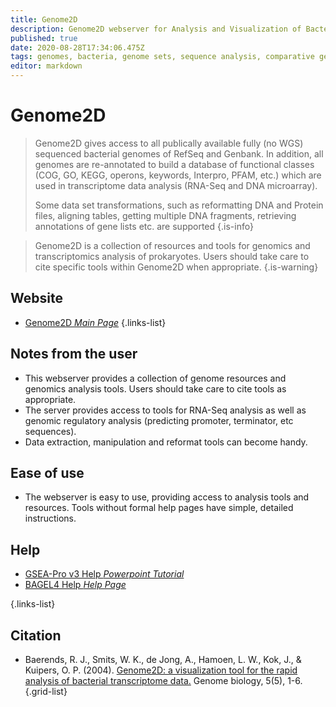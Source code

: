 ```yaml
---
title: Genome2D
description: Genome2D webserver for Analysis and Visualization of Bacterial Genomes and Transcriptomes
published: true
date: 2020-08-28T17:34:06.475Z
tags: genomes, bacteria, genome sets, sequence analysis, comparative genomics, resource center, transcriptomics, transcriptomes, data visualization, toolbox, webserver
editor: markdown
---
```


# Genome2D

> Genome2D gives access to all publically available fully (no WGS) sequenced bacterial genomes of RefSeq and Genbank. In addition, all genomes are re-annotated to build a database of functional classes (COG, GO, KEGG, operons, keywords, Interpro, PFAM, etc.) which are used in transcriptome data analysis (RNA-Seq and DNA microarray). 
>
> Some data set transformations, such as reformatting DNA and Protein files, aligning tables, getting multiple DNA fragments, retrieving annotations of gene lists etc. are supported
{.is-info}

> Genome2D is a collection of resources and tools for genomics and transcriptomics analysis of prokaryotes. Users should take care to cite specific tools within Genome2D when appropriate.
{.is-warning}
 

## Website 

- [Genome2D *Main Page*](http://genome2d.molgenrug.nl/index.html)
 {.links-list}


## Notes from the user

- This webserver provides a collection of genome resources and genomics analysis tools. Users should take care to cite tools as appropriate.
- The server provides access to tools for RNA-Seq analysis as well as genomic regulatory analysis (predicting promoter, terminator, etc sequences).
- Data  extraction, manipulation  and reformat tools can become handy.
 
## Ease of use

- The webserver is easy to use, providing access to analysis tools and resources. Tools without formal help pages have simple, detailed instructions. 

## Help

- [GSEA-Pro v3 Help *Powerpoint Tutorial*](http://gseapro.molgenrug.nl/examples/GSEA-Pro_Tutorial.pptx)
- [BAGEL4 Help *Help Page*](http://bagel4.molgenrug.nl/help.php)

{.links-list}

## Citation 

- Baerends, R. J., Smits, W. K., de Jong, A., Hamoen, L. W., Kok, J., & Kuipers, O. P. (2004). [Genome2D: a visualization tool for the rapid analysis of bacterial transcriptome data.](https://genomebiology.biomedcentral.com/articles/10.1186/gb-2004-5-5-r37) Genome biology, 5(5), 1-6.
{.grid-list}
